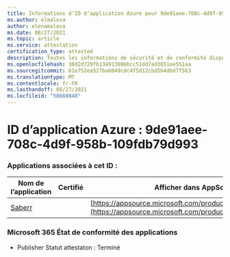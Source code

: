 ```yaml
---
title: Informations d’ID d’application Azure pour 9de91aee-708c-4d9f-958b-109fdb79d993
ms.author: elmalova
author: elenamalova
ms.date: 08/27/2021
ms.topic: article
ms.service: attestation
certification_type: attested
description: Toutes les informations de sécurité et de conformité disponibles pour 9de91aee-708c-4d9f-958b-109fdb79d993.
ms.openlocfilehash: 38d2d729fb134913006bcc51dd7ad3651ee551aa
ms.sourcegitcommit: b1e752ea527ba6049cdc4f5d12cbd5b4dbd7f5b3
ms.translationtype: MT
ms.contentlocale: fr-FR
ms.lasthandoff: 08/27/2021
ms.locfileid: "58669840"
---
```

# <a name="azure-app-id-9de91aee-708c-4d9f-958b-109fdb79d993"></a>ID d’application Azure : 9de91aee-708c-4d9f-958b-109fdb79d993


### <a name="apps-associated-with-this-id"></a>Applications associées à cet ID :
| **Nom de l’application** | **Certifié** | **Afficher dans AppSource** |
|--------------|---------------|-----------------------|
| [Saberr](https://docs.microsoft.com/microsoft-365-app-certification/forward/WA200001501) |  | [https://appsource.microsoft.com/product/office/WA200001501](https://appsource.microsoft.com/product/office/WA200001501) |

### <a name="microsoft-365-app-compliance-status"></a>Microsoft 365 État de conformité des applications
- Publisher Statut attestaton : Terminé
